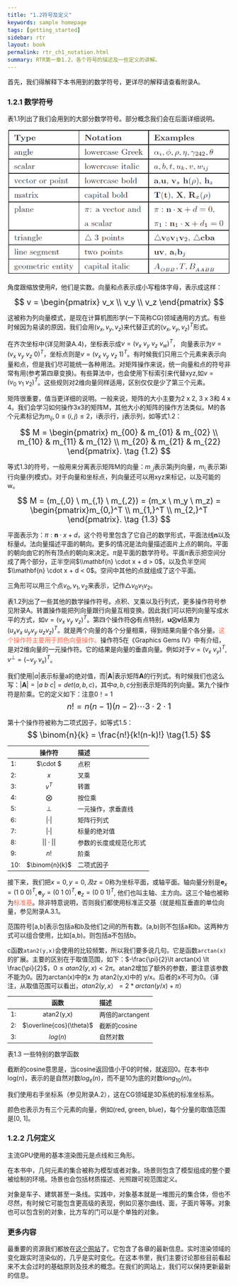 ```yaml
---
title: "1.2符号及定义"
keywords: sample homepage
tags: [getting_started]
sidebar: rtr
layout: book
permalink: rtr_ch1_notation.html
summary: RTR第一章1.2，各个符号的描述及一些定义的讲解。
---
```


首先，我们得解释下本书用到的数学符号，更详尽的解释请查看附录A。

### 1.2.1 数学符号
表1.1列出了我们会用到的大部分数学符号。部分概念我们会在后面详细说明。

![table1.1](/images/RTR3.01.01t.png)

角度跟缩放使用$R$，他们是实数。向量和点表示成小写粗体字母，表示成这样：

<font size="4">$$
v = \begin{pmatrix} v_x \\ v_y \\ v_z \end{pmatrix}
$$</font>

这被称为列向量模式，是现在计算机图形学(一下简称CG)领域通用的方式。有些时候因为易读的原因，我们会用$(v_x, v_y, v_z)$来代替正式的$(v_x, v_y, v_z)^T$形式。

在齐次坐标中(详见附录A.4)，坐标表示成$v = (v_x\ v_y\ v_z\ v_w)^T$， 向量表示为$v = (v_x\ v_y\ v_z\ 0)^T$，坐标点则是$v = (v_x\ v_y\ v_z\ 1)^T$。有时候我们只用三个元素来表示向量和点，但是我们尽可能统一各种用法。对矩阵操作来说，统一向量和点的符号非常有用(参考第四章变换)。有些算法中，也会使用下标索引来代替xyz,如$v = (v_0\ v_1\ v_2)^T$。这些规则对2维向量同样适用，区别仅仅是少了第三个元素。


矩阵很重要，值当更详细的说明。一般来说，矩阵的大小主要为2 x 2, 3 x 3和 4 x 4。我们会学习如何操作3x3的矩阵M，其他大小的矩阵的操作方法类似。M的各个元素标记为$m_{ij}, 0 \le (i, j) \le 2$，i表示行，j表示列，如等式1.2：

<font size="4">$$
M = \begin{pmatrix} m_{00} & m_{01} & m_{02} \\ m_{10} & m_{11} & m_{12} \\ m_{20} & m_{21} & m_{22} \end{pmatrix}.  \tag {1.2}
$$</font>

等式1.3的符号，一般用来分离表示矩阵M的向量：$m_{,j}$表示第j列向量，$m_{i,}$表示第i行向量(列模式)。对于向量和坐标点，列向量还可以用xyz来标记，以及可能的w。

<font size="4">$$
M = (m_{,0} \ m_{,1} \ m_{,2}) = (m_x \ m_y \ m_z) = \begin{pmatrix}m_{0,}^T \\ m_{1,}^T \\ m_{2,}^T \end{pmatrix}.  \tag {1.3} 
$$</font>

平面表示为：$\pi : \mathbf{n} \cdot x + d$，这个符号里包含了它自己的数学形式，平面法线$\mathbf{n}$以及标量$d$。法向量描述平面的朝向。更多的情况是法向量描述面片上点的朝向。平面的朝向由它的所有顶点的朝向来决定。$\pi$是平面的数学符号。平面$\pi$表示把空间分成了两个部分，正半空间$\\mathbf{n} \cdot x + d > 0$，以及负半空间$\\mathbf{n} \cdot x + d < 0$。空间中其他的点就组成了这个平面。

三角形可以用三个点$v_0,v_1,v_2$来表示，记作$\triangle v_0v_1v_2$。

表1.2列出了一些其他的数学操作符号。点积、叉乘以及行列式，更多操作符号参见附录A。转置操作能把列向量跟行向量互相变换。因此我们可以把列向量写成水平的方式，如$v = (v_x\ v_y \ v_z)^T$。第四个操作符$\bigotimes$有点特别，$\mathbf{u} \bigotimes \mathbf{v}$结果为$(u_xv_x \ u_yv_y \ u_zv_z)^T$。就是两个向量的各个分量相乘，得到结果向量个各分量。<font color="tomato">这个操作符主要用于颜色向量操作。</font>操作符5在《Graphics Gems IV》中有介绍，是对2维向量的一元操作符。它的结果是向量的垂直向量。例如对于$v = (v_x \ v_y)^T$, $v^{\bot} = (-v_y \ v_x)^T$。

我们使用$|a|$表示标量a的绝对值，而$| \mathbf{A} |$表示矩阵$\mathbf{A}$的行列式。有时候我们也这么写：$| \mathbf{A} | = |a\ b\ c| = det(a,b,c)$，其中$a,b,c$分别表示矩阵的列向量。第九个操作符是阶乘。它的定义如下：注意0！= 1
<font size="4">$$
n! = n(n-1)(n-2)\cdots 3 \cdot 2 \cdot 1 \tag{1.4}
$$</font>

第十个操作符被称为二项式因子，如等式1.5：
<font size="4">$$
\binom{n}{k} = \frac{n!}{k!(n-k)!} \tag{1.5}
$$
</font>

|  | 操作符 | 描述 |
|:---|:------------:|:----|
|1:  | $\cdot $    |点积
|2:  | $x$         |叉乘
|3:  | $v^T$       |转置
|4:  | $\bigotimes$|按位乘
|5:  | $\bot$      |一元操作，求垂直线
|6:  | $\| \cdot \|$ |矩阵行列式
|7:  | $\| \cdot \|$ |标量的绝对值
|8:  | $\|\| \cdot \|\|$ |参数的长度或规范化形式
|9:  | $n!$        |阶乘
|10: | $\binom{n}{k}$  |二项式因子


接下来，我们把$x = 0, y = 0, 及 z = 0$称为坐标平面，或轴平面。轴向量分别是$\mathbf{e}_x = (1\ 0\ 0)^T, \mathbf{e}_y = (0\ 1\ 0)^T, \mathbf{e}_z = (0\ 0\ 1)^T$, 他们也叫主轴、主方向。这三个轴也被称为<font color="tomato">标准基</font>。除非特意说明，否则我们都使用标准正交基（就是相互垂直的单位向量，参见附录A.3.1。

范围符号[a,b]表示包括a和b及他们之间的所有数。(a,b)则不包括a和b。这两种方式可以组合使用，比如[a,b)。则包括a不包括b。

c函数`atan2(y,x)`会使用的比较频繁，所以我们要多说几句。它是函数`arctan(x)`的扩展。主要的区别在于取值范围，如下：$-\frac{\pi}{2}\lt arctan(x) \lt \frac{\pi}{2}$，$0 \le atan2(y,x) \lt 2\pi$。atan2增加了额外的参数，要注意该参数不能为0。因为arctan(x)中的x 为 atan2(y,x)中的 y/x。后者的x不可为0。（译注，从取值范围可以看出，$atan2(y,x）= 2 * arctan(y/x) + \pi$）


|  | 函数 | 描述 |
|:---|:------------:|:----|
|1:  | atan2(y,x)    |两倍的arctangent
|2:  | $\overline{cos}(\theta)$        |截断的cosine
|3:  | $log(n)$       |自然对数

表1.3 一些特别的数学函数


截断的cosine意思是，当cosine返回值小于0的时候，就返回0。在本书中log(n)，表示的是自然对数$log_e(n)$，而不是10为底的对数$long_{10}(n)$。

我们使用右手坐标系（参见附录A.2），这在CG领域是3D系统的标准坐标系。

颜色也表示为有三个元素的向量，例如(red, green, blue)，每个分量的取值范围是[0, 1]。


### 1.2.2 几何定义
主流GPU使用的基本渲染图元是点线和三角形。

在本书中，几何元素的集合被称为模型或者对象。场景则包含了模型组成的整个要被绘制的环境。场景也会包括材质描述、光照跟可视范围定义。

对象是车子、建筑甚至一条线。实践中，对象基本就是一堆图元的集合体，但也不尽然，有时候它可能包含更高级的表现，例如贝塞尔曲线、面，子面片等等。对象也可以包含别的对象，比方车的门可以是个单独的对象。


### 更多内容
最重要的资源我们都放在[这个网站](http://www.realtimerendering.com)了。它包含了各章的最新信息。实时渲染领域的变化跟实时渲染似的，几乎是实时变化。在这本书里，我们主要讨论那些目前看起来不太会过时的基础原则及技术的概念。在我们的网站上，我们可以保持更新最新的信息。











